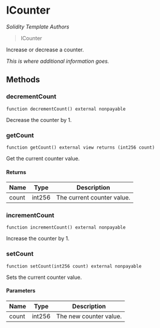 # ICounter

*Solidity Template Authors*

> ICounter

Increase or decrease a counter.

*This is where additional information goes.*

## Methods

### decrementCount

```solidity
function decrementCount() external nonpayable
```

Decrease the counter by 1.




### getCount

```solidity
function getCount() external view returns (int256 count)
```

Get the current counter value.




#### Returns

| Name | Type | Description |
|---|---|---|
| count | int256 | The current counter value. |

### incrementCount

```solidity
function incrementCount() external nonpayable
```

Increase the counter by 1.




### setCount

```solidity
function setCount(int256 count) external nonpayable
```

Sets the current counter value.



#### Parameters

| Name | Type | Description |
|---|---|---|
| count | int256 | The new counter value. |




